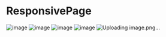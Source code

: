 # ResponsivePage
![image](https://github.com/NIvanov17/ResponsivePage/assets/121643896/54c8f92e-fb3d-4902-91cd-1ace2f6b5959)
![image](https://github.com/NIvanov17/ResponsivePage/assets/121643896/e1c4a687-f28f-496d-9cba-59cd3925b671)
![image](https://github.com/NIvanov17/ResponsivePage/assets/121643896/0ca4ecd0-f47f-4b90-a5c8-4b781976b045)
![image](https://github.com/NIvanov17/ResponsivePage/assets/121643896/907b4eb9-28ce-44ce-b0ac-71e0e46873e4)
![Uploading image.png…]()



